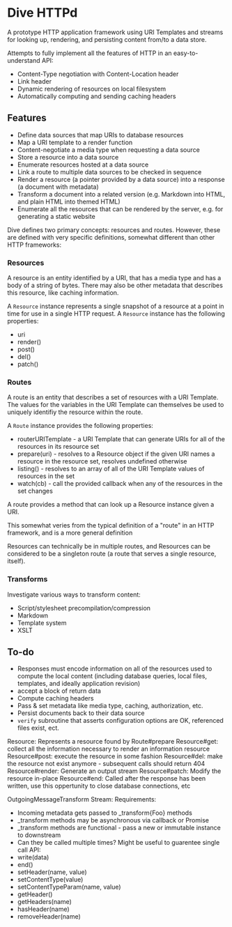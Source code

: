 # Dive HTTPd

A prototype HTTP application framework using URI Templates and streams for looking up, rendering, and persisting content from/to a data store.

Attempts to fully implement all the features of HTTP in an easy-to-understand API:

* Content-Type negotiation with Content-Location header
* Link header
* Dynamic rendering of resources on local filesystem
* Automatically computing and sending caching headers


## Features

* Define data sources that map URIs to database resources
* Map a URI template to a render function
* Content-negotiate a media type when requesting a data source
* Store a resource into a data source
* Enumerate resources hosted at a data source
* Link a route to multiple data sources to be checked in sequence
* Render a resource (a pointer provided by a data source) into a response (a document with metadata)
* Transform a document into a related version (e.g. Markdown into HTML, and plain HTML into themed HTML)
* Enumerate all the resources that can be rendered by the server, e.g. for generating a static website


Dive defines two primary concepts: resources and routes. However, these are defined with very specific definitions, somewhat different than other HTTP frameworks:

### Resources

A resource is an entity identified by a URI, that has a media type and has a body of a string of bytes. There may also be other metadata that describes this resource, like caching information.

A `Resource` instance represents a single snapshot of a resource at a point in time for use in a single HTTP request. A `Resource` instance has the following properties:

* uri
* render()
* post()
* del()
* patch()

### Routes

A route is an entity that describes a set of resources with a URI Template. The values for the variables in the URI Template can themselves be used to uniquely identifiy the resource within the route.

A `Route` instance provides the following properties:

* routerURITemplate - a URI Template that can generate URIs for all of the resources in its resource set
* prepare(uri) - resolves to a Resource object if the given URI names a resource in the resource set, resolves undefined otherwise
* listing() - resolves to an array of all of the URI Template values of resources in the set
* watch(cb) - call the provided callback when any of the resources in the set changes

A route provides a method that can look up a Resource instance given a URI.

This somewhat veries from the typical definition of a "route" in an HTTP framework, and is a more general definition

Resources can technically be in multiple routes, and Resources can be considered to be a singleton route (a route that serves a single resource, itself).


### Transforms

Investigate various ways to transform content:

* Script/stylesheet precompilation/compression
* Markdown
* Template system
* XSLT


## To-do

* Responses must encode information on all of the resources used to compute the local content (including database queries, local files, templates, and ideally application revision)
* accept a block of return data
* Compute caching headers
* Pass & set metadata like media type, caching, authorization, etc.
* Persist documents back to their data source
* `verify` subroutine that asserts configuration options are OK, referenced files exist, ect.

Resource: Represents a resource found by Route#prepare
Resource#get: collect all the information necessary to render an information resource
Resource#post: execute the resource in some fashion
Resource#del: make the resource not exist anymore - subsequent calls should return 404
Resource#render: Generate an output stream
Resource#patch: Modify the resource in-place
Resource#end: Called after the response has been written, use this oppertunity to close database connections, etc

OutgoingMessageTransform Stream:
Requirements:
- Incoming metadata gets passed to _transform{Foo} methods
- _transform methods may be asynchronous via callback or Promise
- _transform methods are functional - pass a new or immutable instance to downstream
- Can they be called multiple times? Might be useful to guarentee single call
API:
- write(data)
- end()
- setHeader(name, value)
- setContentType(value)
- setContentTypeParam(name, value)
- getHeader()
- getHeaders(name)
- hasHeader(name)
- removeHeader(name)

